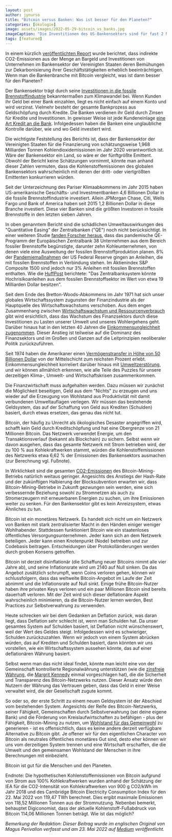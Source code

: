 ```yaml
---
layout: post
author: jynurso
title: "Bitcoin versus Banken: Was ist besser für den Planeten?"
categories: [ökologie]
image: assets/images/2022-05-29-bitcoin_vs_banks.jpg
imageCaption: "Die Investitionen des US-Bankensektors sind für fast 2 Milliarden Tonnen Kohlendioxidemissionen im Jahr 2020 verantwortlich. Werden Sie Ihre eigene Bank, dem Planeten zuliebe, und verwenden Sie Bitcoin. Bildnachweis: Markus Spiske"
tags: [featured]
---
```


In einem kürzlich [veröffentlichten Report](https://static1.squarespace.com/static/6281708e8ff18c23842b1d0b/t/6283204b3556a5125ce13b37/1652760661661/The+Carbon+Bankroll+Report+%285-17-2022%29.pdf) wurde berichtet, dass indirekte CO2-Emissionen aus der Menge an Bargeld und Investitionen von Unternehmen im Bankensektor der Vereinigten Staaten deren Bemühungen zur Dekarbonisierung ihrer Geschäftstätigkeiten erheblich beeinträchtigen. Wenn man die Bankenbranche mit Bitcoin vergleicht, was ist dann besser für den Planeten?

Der Bankensektor trägt durch seine [Investitionen in die fossile Brennstoffindustrie](https://www.cnbc.com/2022/02/15/climate-research-shows-how-banks-investors-finance-the-coal-industry.html) bekanntermaßen zum Klimawandel bei. Wenn Kunden ihr Geld bei einer Bank einzahlen, liegt es nicht einfach auf einem Konto und wird verzinst. Vielmehr besteht der gesamte Bankprozess aus Geldschöpfung durch Kredite. Die Banken verdienen ihr Geld durch Zinsen für Kredite und Investitionen. In gewisser Weise ist jede Kundeneinlage [eine Art Kredit an die Bank](https://www.youtube.com/watch?v=asxt3bPN8io). Infolgedessen haben die Banken eine unglaubliche Kontrolle darüber, wie und wo Geld investiert wird.

Die wichtigste Feststellung des Berichts ist, dass der Bankensektor der Vereinigten Staaten für die Finanzierung von schätzungsweise 1,968 Milliarden Tonnen Kohlendioxidemissionen im Jahr 2020 verantwortlich ist. Wäre der Bankensektor ein Land, so wäre er der fünftgrößte Emittent. Obwohl der Bericht keine Schätzungen vornimmt, könnte man anhand dieser Zahlen vermuten, dass die Kohlenstoffemissionen des globalen Bankensektors wahrscheinlich mit denen der dritt- oder viertgrößten Emittenten konkurrieren würden.

Seit der Unterzeichnung des Pariser Klimaabkommens im Jahr 2015 haben US-amerikanische Geschäfts- und Investmentbanken 4,6 Billionen Dollar in die fossile Brennstoffindustrie investiert. Allein JPMorgan Chase, Citi, Wells Fargo und Bank of America haben seit 2015 1,2 Billionen Dollar in diese Branche investiert. Diese vier Banken sind die größten Investoren in fossile Brennstoffe in den letzten sieben Jahren.

In oben genanntem Bericht sind die schädlichen Umweltauswirkungen des "Quantitative Easing" der Zentralbanken ("QE") noch nicht berücksichtigt. In einer weiteren Studie [fanden Forscher heraus](https://reclaimfinance.org/site/wp-content/uploads/2020/09/RF-QE-and-climate-2-The-ECB-is-fueling-the-gas-frenzy.pdf), dass das pandemische QE-Programm der Europäischen Zentralbank 38 Unternehmen aus dem Bereich fossiler Brennstoffe begünstigte, darunter zehn Kohleunternehmen, von denen viele eine Ausweitung der fossilen Brennstoffproduktion planen. 8% der [Pandemiemaßnahmen](https://www.huffpost.com/entry/federal-reserve-coronavirus-oil-fossil-fuel_n_5ef0d000c5b694977f2a8219) der US Federal Reserve gingen an Anleihen, die mit fossilen Brennstoffen in Verbindung stehen. Im Aktienindex S&P Composite 1500 sind jedoch nur 3% Anleihen mit fossilen Brennstoffen enthalten. Wie die [HuffPost](https://www.huffpost.com/entry/federal-reserve-coronavirus-oil-fossil-fuel_n_5ef0d000c5b694977f2a8219) berichtete: "Das Zentralbanksystem könnte Hochrisikoanleihen aus dem fossilen Brennstoffsektor im Wert von etwa 19 Milliarden Dollar besitzen".

Seit dem Ende des Bretton-Woods-Abkommens im Jahr 1971 hat sich unser globales Wirtschaftssystem zugunsten der Finanzindustrie als der Hauptquelle des Wirtschaftswachstums verschoben. Aus dem engen Zusammenhang zwischen [Wirtschaftswachstum und Ressourcenverbrauch](https://timjackson.org.uk/ecological-economics/pwg/) gibt wird ersichtlich, dass das Wachstum des Finanzsektors durch diese Investitionen zu Lasten unserer Umwelt und unseres Wohlergehens geht. Darüber hinaus hat in den letzten 40 Jahren die [Einkommensungleichheit zugenommen](https://www.advisorperspectives.com/articles/2020/08/24/reversing-financialization-in-the-post-covid-19-world.pdf). Dieser Anstieg ist teilweise auf die Dominanz des Finanzsektors und im Großen und Ganzen auf die Leitprinzipien neoliberaler Politik zurückzuführen.

Seit 1974 haben die Amerikaner einen [Vermögenstransfer in Höhe von 50 Billionen Dollar](https://time.com/5888024/50-trillion-income-inequality-america/) von der Mittelschicht zum reichsten Prozent erlebt. Einkommensungleichheit korreliert darüber hinaus mit [Umweltzerstörung](https://www.sciencedirect.com/science/article/pii/S0959652619313757?casa_token=GXzsog4CdD8AAAAA:aXYA1K4SDnClY5OXv8mT2ws1YGWNf1C2NXP1vR6us2bOOknTZlL-lXriwz6dIOzk7c2rdNn78g), und wir können allmählich erkennen, wie alle Teile des Puzzles für unsere derzeitigen Klima-, Umwelt- und Wirtschaftskrisen zusammenkommen.

Die Finanzwirtschaft muss aufgehalten werden. Dazu müssen wir zunächst die Möglichkeit beseitigen, Geld aus dem "Nichts" zu erzeugen und uns wieder auf die Erzeugung von Wohlstand aus Produktivität mit damit verbundenen Umweltauflagen verlegen. Wir müssen das bestehende Geldsystem, das auf der Schaffung von Geld aus Krediten (Schulden) basiert, durch etwas ersetzen, das genau das nicht tut.

Bitcoin, der häufig zu Unrecht als ökologisches Desaster angegriffen wird, schafft kein Geld durch Kreditschöpfung und hat eine Obergrenze von 21 Millionen Bitcoin. Das Netzwerk verwendet Energie, um den Transaktionsverlauf (bekannt als Blockchain) zu sichern. Selbst wenn wir davon ausgehen, dass das gesamte Netzwerk mit Strom betrieben wird, der zu 100 % aus Kohlekraftwerken stammt, würden die Kohlenstoffemissionen des Netzwerks etwa 6,62 % der Emissionen des Bankensektors ausmachen (zur Berechnung vgl. Fußnote).

In Wirklichkeit sind die gesamten [CO2-Emissionen](https://ccaf.io/cbeci/faq) des Bitcoin-Mining-Betriebs natürlich weitaus geringer. Angesichts des Anstiegs der Hash-Rate und der zukünftigen Halbierung der Blocksubvention erwarten wir, dass Bitcoin-Mining-Betriebe in Zukunft gezwungen sein werden, eine sich verbessernde Beziehung sowohl zu Stromnetzen als auch zu Stromerzeugern mit erneuerbaren Energien zu suchen, um ihre Emissionen weiter zu senken. Für den Bankensektor gibt es kein Anreizsystem, etwas Ähnliches zu tun.

Bitcoin ist ein monetäres Netzwerk. Es handelt sich nicht um ein Netzwerk von Banken mit stark zentralisierter Macht in den Händen einiger weniger Wohlhabender. Stattdessen funktioniert Bitcoin wie ein staatenloses öffentliches Versorgungsunternehmen. Jeder kann sich an dem Netzwerk beteiligen. Jeder kann einen Knotenpunkt (Node) betreiben und zur Codebasis beitragen. Entscheidungen über Protokolländerungen werden durch groben Konsens getroffen.

Bitcoin ist derzeit disinflationär (die Schaffung neuer Bitcoins nimmt alle vier Jahre ab), und seine Inflationsrate wird um 2140 auf Null sinken. Da das Angebot zusätzlich schrumpft, wenn Coins verloren gehen, können wir schlussfolgern, dass das weltweite Bitcoin-Angebot im Laufe der Zeit abnimmt und die Inflationsrate auf Null sinkt. Einige frühe Bitcoin-Nutzer haben ihre privaten Keys verloren und ein paar Millionen Bitcoin sind bereits dauerhaft verloren. Mit der Zeit wird sich dieser deflationäre Aspekt wahrscheinlich minimieren, da die Bitcoin-Nutzer lernen werden, Best Practices zur Selbstverwahrung zu verwenden.

Heute schrecken wir bei dem Gedanken an Deflation zurück, was daran liegt, dass Deflation sehr schlecht ist, wenn man Schulden hat. Da unser gesamtes System auf Schulden basiert, ist Deflation nicht wünschenswert, weil der Wert des Geldes steigt. Infolgedessen wird es schwieriger, Schulden zurückzuzahlen. Wenn wir jedoch von einem System abrücken würden, das auf Krediten und Schulden basiert, dann könnten wir uns vorstellen, wie ein Wirtschaftssystem aussehen könnte, das auf einer deflationären Währung basiert.

Selbst wenn man das nicht ideal findet, könnte man leicht eine von der Gemeinschaft kontrollierte Regionalwährung unterstützen (wie die [zinsfreie Währung](https://joshsidman.substack.com/p/the-miracle-of-worgl?s=r&utm_campaign=post&utm_medium=web), die [Margrit Kennedy](https://base.socioeco.org/docs/geldbuchenglisch.pdf) einmal vorgeschlagen hat), die die Sicherheit und Transparenz des Bitcoin-Netzwerks nutzen. Dieser Ansatz würde den Nutzern der Währung das Vertrauen geben, dass das Geld in einer Weise verwaltet wird, die der Gesellschaft zugute kommt.

So oder so, der erste Schritt zu einem neuen Geldsystem ist der Abschied vom bestehenden System. Angesichts der Reife des Bitcoin-Netzwerks, seiner Fähigkeit, Gemeinschaften durch Selbstverwahrung (sei deine eigene Bank) und die Förderung von Kreislaufwirtschaften zu befähigen - plus der Fähigkeit, Bitcoin-Mining zu nutzen, um [Wohlstand für das Gemeinwohl](https://www.bizjournals.com/birmingham/inno/stories/news/2022/05/17/bitcoin-mining-operation-to-help-fund-museum.html) zu generieren - ist es offensichtlich, dass es keine andere derzeit verfügbare Alternative zu Bitcoin gibt. Je offener wir für den eigentlichen Character von Bitcoin als neutrales öffentliches monetäres Gut sind, desto eher können wir uns vom derzeitigen System trennen und eine Wirtschaft erschaffen, die die Umwelt und den gemeinsamen Wohlstand der Menschen in ihre Berechnungen mit einbezieht.

Bitcoin ist gut für die Menschen und den Planeten.

Endnote: Die hypothetischen Kohlenstoffemissionen von Bitcoin aufgrund von Strom aus 100% Kohlekraftwerken wurden anhand der Schätzung der IEA für die CO2-Intensität von Kohlekraftwerken von 900 g CO2/kWh im Jahr 2018 und des Cambridge Bitcoin Electricity Consumption Index für den 22. Mai 2022 von 119,47 TWh berechnet. Dies ergibt maximale Emissionen von 118,52 Millionen Tonnen aus der Stromnutzung. Nebenbei bemerkt, behauptet Digiconomist, dass der aktuelle Kohlenstoff-Fußabdruck von Bitcoin 114,06 Millionen Tonnen beträgt. Wie ist das möglich?

_Bemerkung der Redaktion: Dieser Beitrag wurde im englischen Original von Magus Perivallon verfasst und am 23. Mai 2022 auf [Medium](https://medium.com/@magusperivallon/bitcoin-versus-the-banks-which-is-better-for-the-planet-ba2a7a09cc9b) veröffentlicht._
